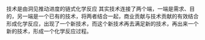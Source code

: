 
技术是由洞见推动进度的链式化学反应
其实技术连接了两个端，一端是需求、目的，另一端是一个已有的技术，将两者结合一起，商业贡献与技术贡献的有效结合形成化学反应，出现了一个新技术，而这个新技术再去满足新的技术，再出来一个新的技术，形成一个化学反应过程。